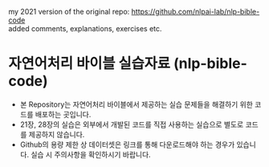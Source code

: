 my 2021 version of the original repo: https://github.com/nlpai-lab/nlp-bible-code <br>
added comments, explanations, exercises etc.

# 자연어처리 바이블 실습자료 (nlp-bible-code)
- 본 Repository는 자연어처리 바이블에서 제공하는 실습 문제들을 해결하기 위한 코드를 배포하는 곳입니다.
- 21장, 28장의 실습은 외부에서 개발된 코드를 직접 사용하는 실습으로 별도로 코드를 제공하지 않습니다.
- Github의 용량 제한 상 데이터셋은 링크를 통해 다운로드해야 하는 경우가 있습니다. 실습 시 주의사항을 확인하시기 바랍니다.
